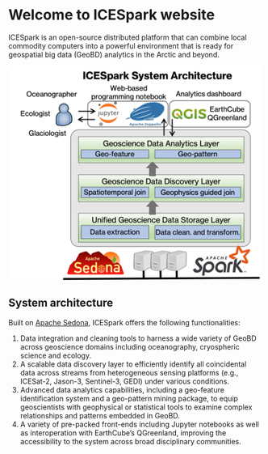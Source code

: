 # Welcome to ICESpark website

ICESpark is an open-source distributed platform that can combine local commodity computers into a powerful environment that is ready for geospatial big data (GeoBD) analytics in the Arctic and beyond.

<img src="images/system.png" width="500">

## System architecture


Built on [Apache Sedona](https://sedona.apache.org/), ICESpark offers the following functionalities:

1. Data integration and cleaning tools to harness a wide variety of GeoBD across geoscience domains including oceanography, cryospheric science and ecology.
2. A scalable data discovery layer to efficiently identify all coincidental data across streams from heterogeneous sensing platforms (e.g., ICESat-2, Jason-3, Sentinel-3, GEDI) under various conditions.
3. Advanced data analytics capabilities, including a geo-feature identification system and a geo-pattern mining package, to equip geoscientists with geophysical or statistical tools to examine complex relationships and patterns embedded in GeoBD.
4. A variety of pre-packed front-ends including Jupyter notebooks as well as interoperation with EarthCube’s QGreenland, improving the accessibility to the system across broad disciplinary communities.